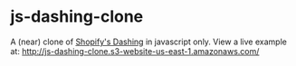 js-dashing-clone
================

A (near) clone of [Shopify's Dashing](http://shopify.github.com/dashing/) in javascript only.
View a live example at: http://js-dashing-clone.s3-website-us-east-1.amazonaws.com/
